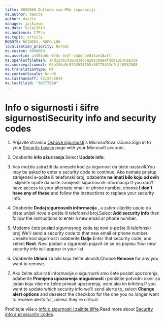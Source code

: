 ```yaml
---
title: 8000060 Outlook.com MSA separaciji
ms.author: daeite
author: daeite
manager: jackiesm
ms.date: 9/14/2018
ms.audience: ITPro
ms.topic: article
ROBOTS: NOINDEX, NOFOLLOW
localization_priority: Normal
ms.custom: 8000060
ms.assetid: a4403b0c-6f4c-4e2f-b3bd-4e814de10aff
ms.openlocfilehash: 14d32dbc4180d3dd7a20830ae9fdc918570aa359
ms.sourcegitcommit: 03a156a9c9740521155a30775492c7dff0982588
ms.translationtype: MT
ms.contentlocale: hr-HR
ms.lasthandoff: 03/22/2019
ms.locfileid: "30777299"
---
```

# <a name="security-info-and-security-codes"></a><span data-ttu-id="441de-102">Info o sigurnosti i šifre sigurnosti</span><span class="sxs-lookup"><span data-stu-id="441de-102">Security info and security codes</span></span>

1. <span data-ttu-id="441de-103">Prijavite stranicu [Osnove sigurnosti](https://account.microsoft.com/security) s Microsoftova računa.</span><span class="sxs-lookup"><span data-stu-id="441de-103">Sign in to your [Security basics](https://account.microsoft.com/security) page with your Microsoft account.</span></span> 
    
2. <span data-ttu-id="441de-104">Odaberite **info ažuriranja**.</span><span class="sxs-lookup"><span data-stu-id="441de-104">Select **Update info**.</span></span> 
    
3. <span data-ttu-id="441de-105">Vas možda zatražiti da unesete kod za sigurnost da biste nastavili.</span><span class="sxs-lookup"><span data-stu-id="441de-105">You may be asked to enter a security code to continue.</span></span> <span data-ttu-id="441de-106">Ako nemate pristup zamjenski e-pošte ili telefonski broj, odaberite **ne imati bilo koju od ovih** i slijedite upute da biste zamijenili sigurnosnih informacija.</span><span class="sxs-lookup"><span data-stu-id="441de-106">If you don't have access to your alternate email or phone number, choose **I don't have any of these** and follow the instructions to replace your security info.</span></span> 
    
4. <span data-ttu-id="441de-107">Odaberite **Dodaj sigurnosnih informacija** , a zatim slijedite upute da biste unijeli nove e-pošte ili telefonski broj.</span><span class="sxs-lookup"><span data-stu-id="441de-107">Select **Add security info** then follow the instructions to enter a new email or phone number.</span></span> 
    
5. <span data-ttu-id="441de-108">Možemo ćete poslati sigurnosnog koda taj novi e-pošte ili telefonski broj.</span><span class="sxs-lookup"><span data-stu-id="441de-108">We'll send a security code to that new email or phone number.</span></span> <span data-ttu-id="441de-109">Unesite kod sigurnost i odaberite **Dalje**.</span><span class="sxs-lookup"><span data-stu-id="441de-109">Enter that security code, and select **Next**.</span></span> <span data-ttu-id="441de-110">Novi podaci o sigurnosti pojavit će se na popisu.</span><span class="sxs-lookup"><span data-stu-id="441de-110">Your new security info will appear in your list.</span></span> 
    
6. <span data-ttu-id="441de-111">Odaberite **Ukloni** za bilo koju želite ukloniti.</span><span class="sxs-lookup"><span data-stu-id="441de-111">Choose **Remove** for any you want to remove.</span></span> 
    
7. <span data-ttu-id="441de-112">Ako želite ažurirati informacije o sigurnosti smo ćete poslati upozorenja, odaberite **Promjena upozorenja mogućnosti** i poništite potvrdni okvir za jedan koju više ne želite primati upozorenja, osim ako im kritična.</span><span class="sxs-lookup"><span data-stu-id="441de-112">If you want to update which security info we'll send alerts to, select **Change alert options** and deselect the checkbox for the one you no longer want to receive alerts for, unless they're critical.</span></span> 
    
<span data-ttu-id="441de-113">Pročitajte više o [Info o sigurnosti i zaštite šifre](https://support.microsoft.com/help/12428/).</span><span class="sxs-lookup"><span data-stu-id="441de-113">Read more about [Security info and security codes](https://support.microsoft.com/help/12428/).</span></span>
  

